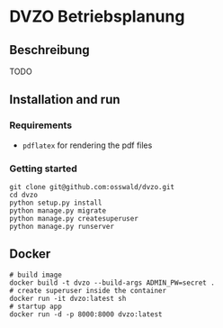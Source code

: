 # DVZO Betriebsplanung

## Beschreibung

TODO

## Installation and run

### Requirements

- `pdflatex` for rendering the pdf files

### Getting started

```
git clone git@github.com:osswald/dvzo.git
cd dvzo
python setup.py install
python manage.py migrate
python manage.py createsuperuser
python manage.py runserver
```

## Docker

```
# build image
docker build -t dvzo --build-args ADMIN_PW=secret .
# create superuser inside the container
docker run -it dvzo:latest sh
# startup app
docker run -d -p 8000:8000 dvzo:latest
```
